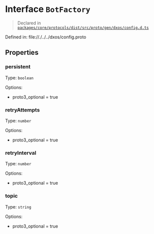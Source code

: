 # Interface `BotFactory`
> Declared in [`packages/core/protocols/dist/src/proto/gen/dxos/config.d.ts`]()

Defined in:
   file://./../../dxos/config.proto
## Properties
### persistent 
Type: `boolean`

Options:
  - proto3_optional = true
### retryAttempts 
Type: `number`

Options:
  - proto3_optional = true
### retryInterval 
Type: `number`

Options:
  - proto3_optional = true
### topic 
Type: `string`

Options:
  - proto3_optional = true